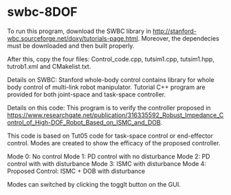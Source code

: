 # swbc-8DOF

To run this program, download the SWBC library in http://stanford-wbc.sourceforge.net/doxy/tutorials-page.html. Moreover, the dependecies must be downloaded and then built properly.

After this, copy the four files: Control_code.cpp, tutsim1.cpp, tutsim1.hpp, tutrob1.xml and CMakelist.txt.

Details on SWBC: Stanford whole-body control contains library for whole body control of multi-link robot manipulator. Tutorial C++ program are provided for both joint-space and task-space controller.

Details on this code: This program is to verify the controller proposed in https://www.researchgate.net/publication/316335592_Robust_Impedance_Control_of_High-DOF_Robot_Based_on_ISMC_and_DOB.

This code is based on Tut05 code for task-space control or end-effector control. Modes are created to show the efficacy of the proposed controller.

Mode 0: No control Mode 1: PD control with no disturbance Mode 2: PD control with with disturbance Mode 3: ISMC with disturbance Mode 4: Proposed Control: ISMC + DOB with disturbance

Modes can switched by clicking the togglt button on the GUI.
